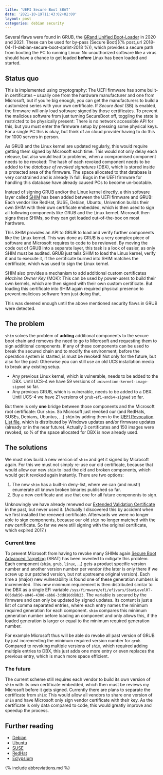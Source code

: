 ```yaml
---
title: 'UEFI Secure Boot SBAT'
date: '2021-10-19T11:43:02+02:00'
layout: post
categories: debian security
---
```


Several flaws were found in GRUB, the [GRand Unified Boot-Loader](https://www.gnu.org/software/grub/) in 2020 and 2021.
These can be used for by-pass [Secure Boot]({% post_url 2018-04-11-debian-secure-boot-sprint-2018 %}), which provides a secure path from booting the PC to running Linux:
No unauthorized software like a virus should have a chance to get loaded **before** Linux has been loaded and started.

## Status quo

This is implemented using cryptography:
The UEFI firmware has some built-in certificates – usually one from the hardware manufacturer and one from Microsoft, but if you’re big enough, you can get the manufacturers to build a customized series with your own certificate.
If _Secure Boot_ (SB) is enabled, the firmware will only load software signed by those certificates.
To prevent the malicious software from just turning SecureBoot off, toggling the state is restricted to be physically present:
There is no network accessible API for this, but you must enter the firmware setup by pressing some physical keys.
For a single PC this is okay, but think of an cloud provider having to do this for 1000 servers in person.

As GRUB and the Linux kernel are updated regularly, this would require getting them signed by Microsoft each time.
This would not only delay each release, but also would lead to problems, when a compromised component needs to be revoked:
The hash of each revoked component needs to be added to the _database of revoked signatures_ (DBX), which is stored inside a protected area of the firmware.
The space allocated to that database is very constrained and is already ⅓ full.
Bugs in the UEFI firmware for handling this database have already caused PCs to become un-bootable.

Instead of signing GRUB and/or the Linux kernel directly, a thin software layer called [SHIM](https://github.com/rhboot/shim/) has been added between the UEFI firmware and GRUB:
Each vendor like RedHat, SUSE, Debian, Ubuntu, Univention builds their own SHIM with their own certificate embedded, which is then used to sign all following components like GRUB and the Linux kernel.
Microsoft then signs these SHIMs, so they can get loaded out-of-the-box on most hardware.

This SHIM provides an API to GRUB to load and verify further components like the Linux kernel.
This was done as GRUB is a very complex piece of software and Microsoft requires to code to be reviewed.
By moving the code out of GRUB into a separate layer, this task is a look of easier, as only SHIM must be audited.
GRUB just tells SHIM to load the Linux kernel, verify it and to execute it, if the certificate burned into SHIM matches the certificate, which was used to sign the Linux kernel.

SHIM also provides a mechanism to add additional custom certificates _Machine Owner Key_ (MOK):
This can be used by power-users to build their own kernels, which are then signed with their own custom certificate.
But loading this certificate into SHIM again required physical presence to prevent malicious software from just doing that.

This was deemed enough until the above mentioned security flaws in GRUB were detected.

## The problem

`shim` solves the problem of **adding** additional components to the secure boot chain and removes the need to go to Microsoft and requesting them to sign additional components.
If any of these components can be used to break the secured chain and to modify the environment, before the operation system is started, is must be revoked!
Not only for the future, but also for the past:
Otherwise you can still use an old UCS installation media to break any existing setup.

- Any previous Linux kernel, which is vulnerable, needs to be added to the DBX.
  Until UCS-4 we have 59 versions of `univention-kernel-image-signed` so far.
- Any previous GRUB, which is vulnerable, needs to be added to a DBX.
  Until UCS-4 we have 21 versions of `grub-efi-amd64-signed` so far.

But there is only **one** bridge between those components and the Microsoft root certificate:
Our `shim`.
So Microsoft just revoked our (and RedHats, SUSEs, Debians, Ubuntus, …) `shim` by adding them to the [UEFI Revocation List file](https://uefi.org/revocationlistfile), which is distributed by Windows updates and/or firmware updates (already or in the near future).
Actually 3 certificates and 150 images were revoked, so ⅓ of the space allocated for DBX is now already used.

## The solutions

We must now build a new version of `shim` and get it signed by Microsoft again.
For this we must not simply re-use our old certificate, because that would allow our new `shim` to load the old and broken components, which would get it revoked again instantly.
There are two options:

1. The new `shim` has a built-in deny-list, where we can (and must!) enumerate all known broken binaries published so far.
2. Buy a new certificate and use that one for all future components to sign.

Unknowingly we have already renewed our [Extended Validation Certificate](https://en.wikipedia.org/wiki/Extended_Validation_Certificate) in the past, but never used it.
(Actually I discovered this by accident when we first installed the renewed certificate.
Afterwards we were no longer able to sign components, because our old `shim` no longer matched with the new certificate.
So far we were still signing with the original certificate, which expired 2017.)

### Current time

To prevent Microsoft from having to revoke many SHIMs again [Secure Boot Advanced Targeting](https://github.com/rhboot/shim/blob/main/SBAT.md) (SBAT) has been invented to mitigate this problem.
Each component (`shim`, `grub`, `linux`, …) gets a product specific version number and another version number per vendor (the later is only there if we screw up our patched version, but not upstreams original version).
Each time a (major) new vulnerability is found one of these generation numbers is incremented.
This new minimum requirement is then distributed similar to the DBX as a single EFI variable `/sys/firmware/efi/efivars/SbatLevelRT-605dab50-e046-4300-abb6-3dd810dd8b23`.
The variable is secured by the firmware and can only be updated by signed updates.
Its content is just a list of comma separated entries, where each entry names the minimum required generation for each component.
`shim` compares this minimum generation number before loading an component and only allows this, if the loaded generation is larger or equal to the minimum required generation number.

For example Microsoft thus will be able do revoke all past version of GRUB by just incrementing the minimum required version number for `grub`.
Compared to revoking multiple versions of `shim`, which required adding multiple entries to DBX, this just adds one more entry or even replaces the previous entry, which is much more space efficient.

### The future

The current scheme still requires each vendor to build its own version of `shim` with its own certificate embedded, which then must be reviews my Microsoft before it gets signed.
Currently there are plans to separate the certificate from `shim`:
This would allow all vendors to share one version of `shim` and have Microsoft only sign vendor certificate with their key.
As the certificate is only data compared to code, this would greatly improve and speedup the process.

## Further reading

- [Debian](https://www.debian.org/security/2021-GRUB-UEFI-SecureBoot/)
- [Ubuntu](https://wiki.ubuntu.com/SecurityTeam/KnowledgeBase/GRUB2SecureBootBypass2021)
- [SUSE](https://www.suse.com/support/kb/doc/?id=000019892)
- [RedHat](https://access.redhat.com/security/vulnerabilities/RHSB-2021-003)
- [Eclypsium](https://eclypsium.com/2021/04/14/boothole-how-it-started-how-its-going/)

{% include abbreviations.md %}
